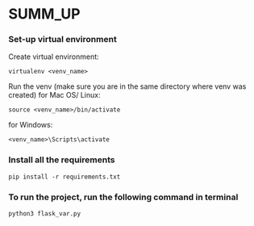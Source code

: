 # SUMM_UP

### Set-up virtual environment
Create virtual environment:
```
virtualenv <venv_name>
```
Run the venv (make sure you are in the same directory where venv was created)
for Mac OS/ Linux:
```
source <venv_name>/bin/activate
```
for Windows:
```
<venv_name>\Scripts\activate
```

### Install all the requirements
```
pip install -r requirements.txt
```

### To run the project, run the following command in terminal
```
python3 flask_var.py
```
